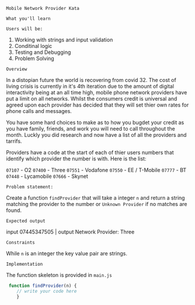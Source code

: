 `Mobile Network Provider Kata`

`What you'll learn`

`Users will be:`

1. Working with strings and input validation
2. Conditinal logic
3. Testing and Debugging
4. Problem Solving

`Overview`

In a distopian future the world is recovering from covid 32. The cost of living crisis is currently in it's 4th iteration due to the amount of digital interactivity being at an all time high, mobile phone network providers have put a limit on all networks. Whilst the consumers credit is universal and agreed upon each provider has decided that they will set thier own rates for phone calls and messages.

You have some hard choices to make as to how you bugdet your credit as you have family, friends, and work you will need to call throughout the month. Luckly you did research and now have a list of all the providers and tarrifs.

Providers have a code at the start of each of thier users numbers that identify which provider the number is with. Here is the list:

`07107` -  O2
`07400`	-  Three
`07551`	-  Vodafone
`07550` -  EE / T-Mobile
`07777`	-  BT
`07448`	-  Lycamobile
`07666` -  Skynet


`Problem statement:`

Create a function `findProvider` that will take a integer `n` and return a string matching the provider to the number or `Unknown Provider` if no matches are found.



`Expected output`

input 07445347505 | output  Network Provider: Three

`Constraints`

While `n` is an integer the key value pair are strings.

`Implementation`

The function skeleton is provided in `main.js`

```js
 function findProvider(n) {
    // write your code here
    }
```

